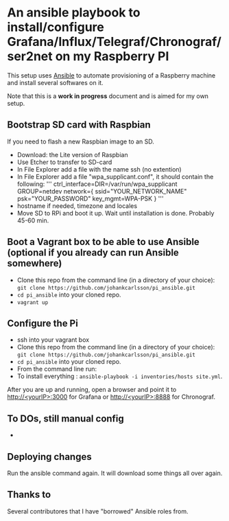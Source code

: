 An ansible playbook to install/configure  Grafana/Influx/Telegraf/Chronograf/ser2net on my Raspberry PI
===========================================================

This setup uses [Ansible](http://docs.ansible.com) to automate provisioning of a Raspberry machine
and install several softwares on it.


Note that this is a **work in progress** document and is aimed for my own setup.

## Bootstrap SD card with Raspbian

If you need to flash a new Raspbian image to an SD.
* Download: the Lite version of Raspbian
* Use Etcher to transfer to SD-card
* In File Explorer add a file with the name ssh (no extention)
* In File Explorer add a file "wpa_supplicant.conf", it should contain the following:
'''
ctrl_interface=DIR=/var/run/wpa_supplicant GROUP=netdev
network={
    ssid="YOUR_NETWORK_NAME"
    psk="YOUR_PASSWORD"
    key_mgmt=WPA-PSK
}
'''
* hostname if needed, timezone and locales
* Move SD to RPi and boot it up. Wait until installation is done. Probably 45-60 min.

## Boot a Vagrant box to be able to use Ansible (optional if you already can run Ansible somewhere)
* Clone this repo from the command line (in a directory of your choice):
   ```git clone https://github.com/johankcarlsson/pi_ansible.git```
* `cd pi_ansible` into your cloned repo.
* `vagrant up`

## Configure the Pi 
* ssh into your vagrant box
* Clone this repo from the command line (in a directory of your choice):
   ```git clone https://github.com/johankcarlsson/pi_ansible.git```
* `cd pi_ansible` into your cloned repo.
* From the command line run:
* To install everything :
	`ansible-playbook -i inventories/hosts site.yml`. 

After you are up and running, open a browser and point it to [http://&lt;yourIP&gt;:3000](http://&lt;yourIP&gt;:3000) for Grafana or [http://&lt;yourIP&gt;:8888](http://&lt;yourIP&gt;:8888) for Chronograf.

## To DOs, still manual config
* 

## Deploying changes
Run the ansible command again. It will download some things all over again.
## Thanks to 
Several contributores that I have "borrowed" Ansible roles from. 
